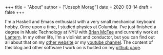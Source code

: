 +++
title = "About"
author = ["Joseph Morag"]
date = 2020-03-14
draft = false
+++

I'm a Haskell and Emacs enthusiast with a very small mechanical keyboard hobby. Once upon a time, I studied physics at Columbia. I've just finished a degree in Music Technology at NYU with [Brian McFee](https://brianmcfee.net) and currently work at [Lantern](https://getlantern.org/en%5FUS/index.html). In my other life, I'm a violinist and conductor, but you can find out all about that on my [other website](https://www.josephmorag.com/) or my [youtube channel](https://www.youtube.com/channel/UCqCd5nmIEU9u62dpq3h4bvg). The content of this blog and other software I work on is hosted on my [github page](https://www.github.com/jmorag).
